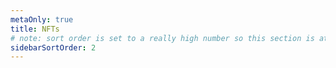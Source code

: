 ```yaml
---
metaOnly: true
title: NFTs
# note: sort order is set to a really high number so this section is at the bottom of the sidebar
sidebarSortOrder: 2
---
```

